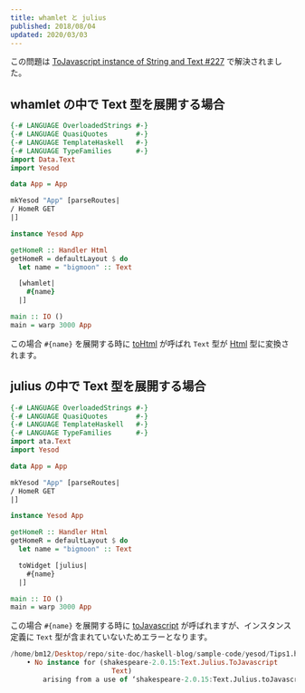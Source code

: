 ```yaml
---
title: whamlet と julius
published: 2018/08/04
updated: 2020/03/03
---
```


この問題は [ToJavascript instance of String and Text #227](https://github.com/yesodweb/shakespeare/pull/227) で解決されました。

## whamlet の中で Text 型を展開する場合

```hs
{-# LANGUAGE OverloadedStrings #-}
{-# LANGUAGE QuasiQuotes       #-}
{-# LANGUAGE TemplateHaskell   #-}
{-# LANGUAGE TypeFamilies      #-}
import Data.Text
import Yesod

data App = App

mkYesod "App" [parseRoutes|
/ HomeR GET
|]

instance Yesod App

getHomeR :: Handler Html
getHomeR = defaultLayout $ do
  let name = "bigmoon" :: Text

  [whamlet|
    #{name}
  |]

main :: IO ()
main = warp 3000 App
```

この場合 `#{name}` を展開する時に [toHtml][1] が呼ばれ `Text` 型が [Html][2] 型に変換されます。

[1]: https://hackage.haskell.org/package/blaze-html-0.9.1.2/docs/Text-Blaze-Html.html#v:toHtml
[2]: https://hackage.haskell.org/package/blaze-html-0.9.1.2/docs/Text-Blaze-Html.html#t:Html

## julius の中で Text 型を展開する場合

```hs
{-# LANGUAGE OverloadedStrings #-}
{-# LANGUAGE QuasiQuotes       #-}
{-# LANGUAGE TemplateHaskell   #-}
{-# LANGUAGE TypeFamilies      #-}
import ata.Text
import Yesod

data App = App

mkYesod "App" [parseRoutes|
/ HomeR GET
|]

instance Yesod App

getHomeR :: Handler Html
getHomeR = defaultLayout $ do
  let name = "bigmoon" :: Text

  toWidget [julius|
    #{name}
  |]

main :: IO ()
main = warp 3000 App
```

この場合 `#{name}` を展開する時に [toJavascript][3] が呼ばれますが、インスタンス定義に `Text` 型が含まれていないためエラーとなります。

[3]: https://hackage.haskell.org/package/shakespeare-2.0.24/docs/Text-Julius.html#v:toJavascript

```hs
/home/bm12/Desktop/repo/site-doc/haskell-blog/sample-code/yesod/Tips1.hs:26:20: error:
    • No instance for (shakespeare-2.0.15:Text.Julius.ToJavascript
                         Text)
        arising from a use of ‘shakespeare-2.0.15:Text.Julius.toJavascript’
```